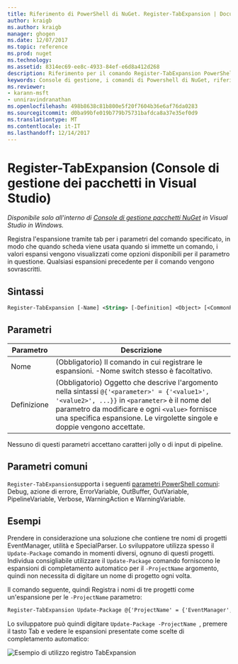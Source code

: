 ```yaml
---
title: Riferimento di PowerShell di NuGet. Register-TabExpansion | Documenti Microsoft
author: kraigb
ms.author: kraigb
manager: ghogen
ms.date: 12/07/2017
ms.topic: reference
ms.prod: nuget
ms.technology: 
ms.assetid: 8314ec69-ee8c-4933-84ef-e6d8a412d268
description: Riferimento per il comando Register-TabExpansion PowerShell nella Console di gestione pacchetti NuGet in Visual Studio.
keywords: Console di gestione, i comandi di Powershell di NuGet, riferimento di Powershell di NuGet, Register-TabExpansion del pacchetto NuGet
ms.reviewer:
- karann-msft
- unniravindranathan
ms.openlocfilehash: 498b8638c81b800e5f20f7604b36e6af76da0283
ms.sourcegitcommit: d0ba99bfe019b779b75731bafdca8a37e35ef0d9
ms.translationtype: MT
ms.contentlocale: it-IT
ms.lasthandoff: 12/14/2017
---
```

# <a name="register-tabexpansion-package-manager-console-in-visual-studio"></a>Register-TabExpansion (Console di gestione dei pacchetti in Visual Studio)

*Disponibile solo all'interno di [Console di gestione pacchetti NuGet](Package-Manager-Console.md) in Visual Studio in Windows.*

Registra l'espansione tramite tab per i parametri del comando specificato, in modo che quando scheda viene usata quando si immette un comando, i valori espansi vengono visualizzati come opzioni disponibili per il parametro in questione. Qualsiasi espansioni precedente per il comando vengono sovrascritti.

## <a name="syntax"></a>Sintassi

```ps
Register-TabExpansion [-Name] <String> [-Definition] <Object> [<CommonParameters>]
```

## <a name="parameters"></a>Parametri

| Parametro | Descrizione |
| --- | --- |
| Nome | (Obbligatorio) Il comando in cui registrare le espansioni. -Nome switch stesso è facoltativo. |
| Definizione | (Obbligatorio) Oggetto che descrive l'argomento nella sintassi `@{'<parameter>' = {'<value1>', '<value2>', ...}}` in `<parameter>` è il nome del parametro da modificare e ogni `<value>` fornisce una specifica espansione. Le virgolette singole e doppie vengono accettate. |

Nessuno di questi parametri accettano caratteri jolly o di input di pipeline.

## <a name="common-parameters"></a>Parametri comuni

`Register-TabExpansion`supporta i seguenti [parametri PowerShell comuni](http://go.microsoft.com/fwlink/?LinkID=113216): Debug, azione di errore, ErrorVariable, OutBuffer, OutVariable, PipelineVariable, Verbose, WarningAction e WarningVariable.

## <a name="examples"></a>Esempi

Prendere in considerazione una soluzione che contiene tre nomi di progetti EventManager, utilità e SpecialParser. Lo sviluppatore utilizza spesso il `Update-Package` comando in momenti diversi, ognuno di questi progetti. Individua consigliabile utilizzare il `Update-Package` comando forniscono le espansioni di completamento automatico per il `-ProjectName` argomento, quindi non necessita di digitare un nome di progetto ogni volta. 

Il comando seguente, quindi Registra i nomi di tre progetti come un'espansione per le `-ProjectName` parametro:

```ps
Register-TabExpansion Update-Package @{'ProjectName' = {'EventManager', 'Utilities', 'SpecialParser'}}    
```

Lo sviluppatore può quindi digitare `Update-Package -ProjectName `, premere il tasto Tab e vedere le espansioni presentate come scelte di completamento automatico:

![Esempio di utilizzo registro TabExpansion](media/Register-TabExpansion-Example.png)
